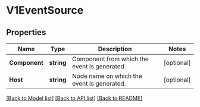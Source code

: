 # V1EventSource

## Properties
Name | Type | Description | Notes
------------ | ------------- | ------------- | -------------
**Component** | **string** | Component from which the event is generated. | [optional] 
**Host** | **string** | Node name on which the event is generated. | [optional] 

[[Back to Model list]](../README.md#documentation-for-models) [[Back to API list]](../README.md#documentation-for-api-endpoints) [[Back to README]](../README.md)


